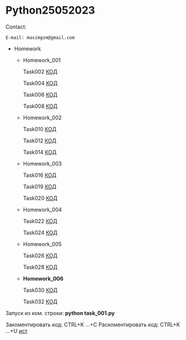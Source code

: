 # Python25052023

Contact:

    E-mail: maximgsm@gmail.com

- Homework
    - Homework_001
    
        Task002 [КОД](/Homework/Homework_001/task_002.py)
        
        Task004 [КОД](/Homework/Homework_001/task_004.py)
        
        Task006 [КОД](/Homework/Homework_001/task_006.py)
        
        Task008 [КОД](/Homework/Homework_001/task_008.py)

    - Homework_002
    
        Task010 [КОД](/Homework/Homework_002/task_010.py)
        
        Task012 [КОД](/Homework/Homework_002/task_012.py)
        
        Task014 [КОД](/Homework/Homework_002/task_014.py)

    - Homework_003
    
        Task016 [КОД](/Homework/Homework_003/task_016.py)
        
        Task019 [КОД](/Homework/Homework_003/task_019.py)
        
        Task020 [КОД](/Homework/Homework_003/task_020.py)

    - Homework_004
    
        Task022 [КОД](/Homework/Homework_004/task_022.py)
        
        Task024 [КОД](/Homework/Homework_004/task_024.py)

    - Homework_005
    
        Task026 [КОД](/Homework/Homework_005/task_026_main.py)
        
        Task028 [КОД](/Homework/Homework_005/task_028.py)

    - **Homework_006**
    
        Task030 [КОД](/Homework/Homework_006/task_030.py)
        
        Task032 [КОД](/Homework/Homework_006/task_032.py)


Запуск из ком. строки: **python task_001.py**

Закоментировать  код: CTRL+K ...+C
Раскоментировать код: CTRL+K ...+U
[ист](https://translated.turbopages.org/proxy_u/en-ru.ru.f47fea86-646f5f26-a00478b2-74722d776562/https/www.wikihow.com/Comment-Out-Multiple-Lines-in-Python)
